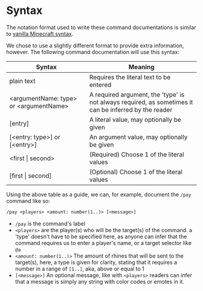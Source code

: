 # Syntax
The notation format used to write these command documentations
is similar to [vanilla Minecraft syntax](https://minecraft.fandom.com/wiki/Commands#:~:text=Command%20guide-,Syntax,-In%20Java%20Edition).  
  
We chose to use a slightly different format to provide extra information, 
however. The following command documentation will use this syntax:

| Syntax | Meaning |
|--|--|
| plain text | Requires the literal text to be entered |
| \<argumentName: type> or \<argumentName> | A required argument, the 'type' is not always required, as sometimes it can be inferred by the reader |
| [entry] | A literal value, may optionally be given |
| [\<entry: type>] or [\<entry>] | An argument value, may optionally be given |
| \<first \| second> | (Required) Choose 1 of the literal values |
| [first \| second] | (Optional) Choose 1 of the literal values |

Using the above table as a guide, we can, for example, document the 
`/pay` command like so:
```txt
/pay <players> <amount: number(1..)> [<message>]
```
- `/pay` is the command's label
- `<players>` are the player(s) who will be the target(s) of the command. a 'type' doesn't have to be specified here, as anyone can infer that the command requires us to enter a player's name, or a target selector like `@a`
- `<amount: number(1..)>` The amount of rhines that will be sent to the target(s), here, a type is given for clarity, stating that it requires a number in a range of `[1..]`, aka, above or equal to 1
- `[<message>]` An optional message, like with `<players>` readers can infer that a message is simply any string with color codes or emotes in it.
